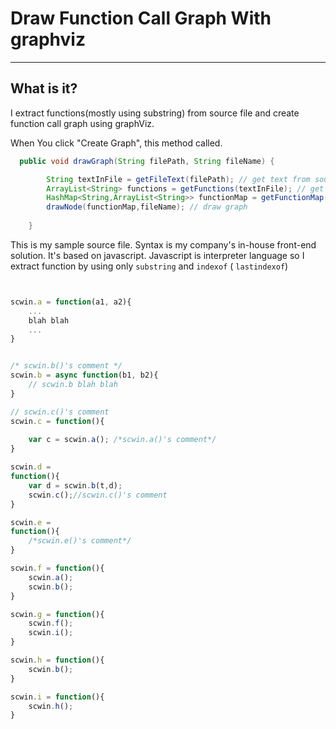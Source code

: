 # Draw Function Call Graph With graphviz

----
## What is it? 
I extract functions(mostly using substring) from source file and create function call graph using graphViz. 

When You click "Create Graph", this method called. 
```java
  public void drawGraph(String filePath, String fileName) {

        String textInFile = getFileText(filePath); // get text from source file.
        ArrayList<String> functions = getFunctions(textInFile); // get defined function
        HashMap<String,ArrayList<String>> functionMap = getFunctionMap(functions,textInFile);
        drawNode(functionMap,fileName); // draw graph
        
    }
```

This is my sample source file. Syntax is my company's in-house front-end solution. It's based on javascript.
Javascript is interpreter language so I extract function by using only `substring` and `indexof` ( `lastindexof`)

```javascript


scwin.a = function(a1, a2){
	...
	blah blah
	...
}


/* scwin.b()'s comment */
scwin.b = async function(b1, b2){
	// scwin.b blah blah
}

// scwin.c()'s comment
scwin.c = function(){
	
	var c = scwin.a(); /*scwin.a()'s comment*/
}

scwin.d = 
function(){
	var d = scwin.b(t,d);
	scwin.c();//scwin.c()'s comment
}

scwin.e = 
function(){
	/*scwin.e()'s comment*/
}

scwin.f = function(){
	scwin.a();
	scwin.b();
}

scwin.g = function(){
	scwin.f();
	scwin.i();
}

scwin.h = function(){
	scwin.b();
}

scwin.i = function(){
	scwin.h();
}
```



